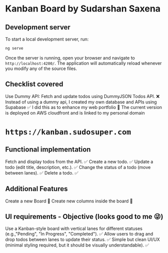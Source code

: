 # Kanban Board by Sudarshan Saxena

## Development server

To start a local development server, run:

```bash
ng serve
```

Once the server is running, open your browser and navigate to `http://localhost:4200/`. The application will automatically reload whenever you modify any of the source files.


## Checklist covered
Use Dummy API: Fetch and update todos using DummyJSON Todos API. ❌
Instead of using a dummy api, I created my own database and APIs using Supabase ✅
I did this as to enhance my web portfolio 🚀
The current version is deployed on AWS cloudfront and is linked to my personal domain 
# `https://kanban.sudosuper.com`

## Functional implementation
Fetch and display todos from the API. ✅
Create a new todo. ✅
Update a todo (edit title, description, etc.). ✅
Change the status of a todo (move between lanes). ✅
Delete a todo. ✅

## Additional Features
Create a new Board 🚀
Create new columns inside the board 🚀


## UI requirements - Objective (looks good to me 😜)
Use a Kanban-style board with vertical lanes for different statuses (e.g.,"Pending", "In Progress", "Completed"). ✅
Allow users to drag and drop todos between lanes to update their status. ✅
Simple but clean UI/UX (minimal styling required, but it should be visually
understandable). ✅



